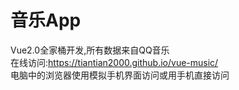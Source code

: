 # 音乐App
Vue2.0全家桶开发,所有数据来自QQ音乐<br>
在线访问:https://tiantian2000.github.io/vue-music/<br>
电脑中的浏览器使用模拟手机界面访问或用手机直接访问<br><br>
